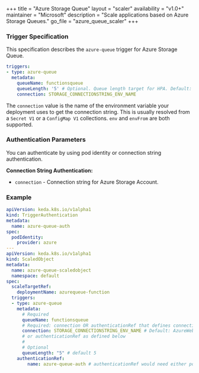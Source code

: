 +++
title = "Azure Storage Queue"
layout = "scaler"
availability = "v1.0+"
maintainer = "Microsoft"
description = "Scale applications based on Azure Storage Queues."
go_file = "azure_queue_scaler"
+++

### Trigger Specification

This specification describes the `azure-queue` trigger for Azure Storage Queue.

```yaml
triggers:
- type: azure-queue
  metadata:
    queueName: functionsqueue
    queueLength: '5' # Optional. Queue length target for HPA. Default: 5 messages
    connection: STORAGE_CONNECTIONSTRING_ENV_NAME
```

The `connection` value is the name of the environment variable your deployment uses to get the connection string. This is usually resolved from a `Secret V1` or a `ConfigMap V1` collections. `env` and `envFrom` are both supported.

### Authentication Parameters

You can authenticate by using pod identity or connection string authentication.

**Connection String Authentication:**

- `connection` - Connection string for Azure Storage Account.

### Example

```yaml
apiVersion: keda.k8s.io/v1alpha1
kind: TriggerAuthentication
metadata:
  name: azure-queue-auth
spec:
  podIdentity:
    provider: azure
---
apiVersion: keda.k8s.io/v1alpha1
kind: ScaledObject
metadata:
  name: azure-queue-scaledobject
  namespace: default
spec:
  scaleTargetRef:
    deploymentName: azurequeue-function
  triggers:
  - type: azure-queue
    metadata:
      # Required
      queueName: functionsqueue
      # Required: connection OR authenticationRef that defines connection
      connection: STORAGE_CONNECTIONSTRING_ENV_NAME # Default: AzureWebJobsStorage. Reference to a connection string in deployment
      # or authenticationRef as defined below
      #
      # Optional
      queueLength: "5" # default 5
    authenticationRef:
        name: azure-queue-auth # authenticationRef would need either podIdentity or define a connection parameter
```
